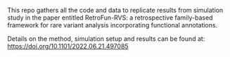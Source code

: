 This repo gathers all the code and data to replicate results from simulation study in the paper entitled RetroFun-RVS: a retrospective family-based framework for rare variant analysis incorporating functional annotations.

Details on the method, simulation setup and results can be found at: https://doi.org/10.1101/2022.06.21.497085



